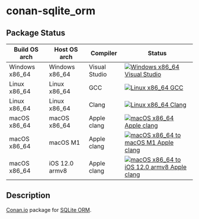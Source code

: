 # conan-sqlite_orm

## Package Status

| Build OS arch | Host OS arch | Compiler | Status |
|---------------|--------------|----------|--------|
| Windows x86_64 | Windows x86_64 | Visual Studio | [![Windows x86_64 Visual Studio](https://github.com/SpaceIm/conan-sqlite_orm/actions/workflows/windows-x86_64-msvc.yml/badge.svg?branch=testing%2F1.7)](https://github.com/SpaceIm/conan-sqlite_orm/actions/workflows/windows-x86_64-msvc.yml?query=branch%3Atesting%2F1.7) |
| Linux x86_64 | Linux x86_64 | GCC | [![Linux x86_64 GCC](https://github.com/SpaceIm/conan-sqlite_orm/actions/workflows/linux-x86_64-gcc.yml/badge.svg?branch=testing%2F1.7)](https://github.com/SpaceIm/conan-sqlite_orm/actions/workflows/linux-x86_64-gcc.yml?query=branch%3Atesting%2F1.7) |
| Linux x86_64 | Linux x86_64 | Clang | [![Linux x86_64 Clang](https://github.com/SpaceIm/conan-sqlite_orm/actions/workflows/linux-x86_64-clang.yml/badge.svg?branch=testing%2F1.7)](https://github.com/SpaceIm/conan-sqlite_orm/actions/workflows/linux-x86_64-clang.yml?query=branch%3Atesting%2F1.7) |
| macOS x86_64 | macOS x86_64 | Apple clang | [![macOS x86_64 Apple clang](https://github.com/SpaceIm/conan-sqlite_orm/actions/workflows/macos-x86_64-appleclang.yml/badge.svg?branch=testing%2F1.7)](https://github.com/SpaceIm/conan-sqlite_orm/actions/workflows/macos-x86_64-appleclang.yml?query=branch%3Atesting%2F1.7) |
| macOS x86_64 | macOS M1 | Apple clang | [![macOS x86_64 to macOS M1 Apple clang](https://github.com/SpaceIm/conan-sqlite_orm/actions/workflows/macos-x86_64-macos-m1-appleclang.yml/badge.svg?branch=testing%2F1.7)](https://github.com/SpaceIm/conan-sqlite_orm/actions/workflows/macos-x86_64-macos-m1-appleclang.yml?query=branch%3Atesting%2F1.7) |
| macOS x86_64 | iOS 12.0 armv8 | Apple clang | [![macOS x86_64 to iOS 12.0 armv8 Apple clang](https://github.com/SpaceIm/conan-sqlite_orm/actions/workflows/macos-x86_64-ios12.0-armv8-appleclang.yml/badge.svg?branch=testing%2F1.7)](https://github.com/SpaceIm/conan-sqlite_orm/actions/workflows/macos-x86_64-ios12.0-armv8-appleclang.yml?query=branch%3Atesting%2F1.7) |

## Description

[Conan.io](https://conan.io) package for [SQLite ORM](https://github.com/fnc12/sqlite_orm).
